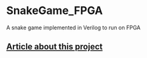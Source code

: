 # SnakeGame_FPGA
A snake game implemented in Verilog to run on FPGA

## [Article about this project](/text/article.md)
